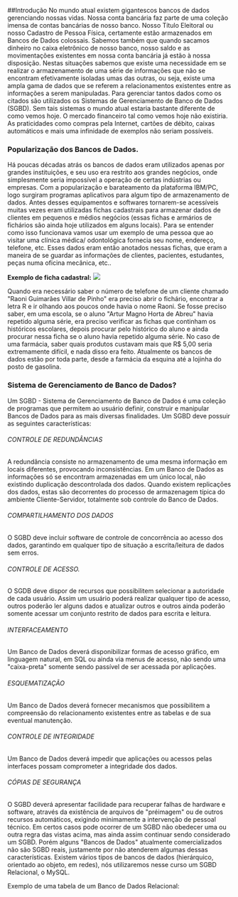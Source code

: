 ##Introdução
No mundo atual existem gigantescos bancos de dados
gerenciando nossas vidas. Nossa conta bancária faz parte de uma
coleção imensa de contas bancárias de nosso banco. Nosso Título
Eleitoral ou nosso Cadastro de Pessoa Física, certamente estão
armazenados em Bancos de Dados colossais. Sabemos também
que quando sacamos dinheiro no caixa eletrônico de nosso banco,
nosso saldo e as movimentações existentes em nossa conta
bancária já estão à nossa disposição.
Nestas situações sabemos que existe uma necessidade em
se realizar o armazenamento de uma série de informações que
não se encontram efetivamente isoladas umas das outras, ou seja,
existe uma ampla gama de dados que se referem a relacionamentos
existentes entre as informações a serem manipuladas.
Para gerenciar tantos dados como os citados são utilizados
os Sistemas de Gerenciamento de Banco de Dados (SGBD).
Sem tais sistemas o mundo atual estaria bastante diferente de como vemos hoje. O mercado financeiro tal como vemos hoje não
existiria. As praticidades como compras pela Internet, cartões de débito, caixas automáticos e mais uma infinidade de exemplos
não seriam possíveis.

### Popularização dos Bancos de Dados.

   Há poucas décadas atrás os bancos de dados eram utilizados
apenas por grandes instituições, e seu uso era restrito aos grandes negócios, onde simplesmente seria impossível a operação de certas indústrias ou empresas.
   Com a popularização e barateamento da plataforma IBM/PC,
logo surgiram programas aplicativos para algum tipo de
armazenamento de dados.
   Antes desses equipamentos e softwares tornarem-se
acessíveis muitas vezes eram utilizadas fichas cadastrais para
armazenar dados de clientes em pequenos e médios negócios
(essas fichas e armários de fichários são ainda hoje utilizados em
alguns locais).
   Para se entender como isso funcionava vamos usar um
exemplo de uma pessoa que ao visitar uma clínica médica/
odontológica fornecia seu nome, endereço, telefone, etc. Esses
dados eram então anotados nessas fichas, que eram a maneira de
se guardar as informações de clientes, pacientes, estudantes, peças numa oficina mecânica, etc..

**Exemplo de ficha cadastral:**
![](https://i.imgur.com/Sj7yL8T.png)

Quando era necessário saber o número de telefone de um
cliente chamado "Raoni Guimarães Villar de Pinho" era preciso
abrir o fichário, encontrar a letra R e ir olhando aos poucos onde havia o nome Raoni. Se fosse preciso saber, em uma escola, se o aluno "Artur Magno Horta de Abreu" havia repetido alguma série, era preciso verificar as fichas que continham os históricos escolares, depois procurar pelo histórico do aluno e ainda procurar nessa ficha se o aluno havia repetido alguma série. No caso de uma farmácia, saber quais produtos custavam mais que R$ 5,00 seria extremamente difícil, e nada disso era feito.
Atualmente os bancos de dados estão por toda parte, desde a
farmácia da esquina até a lojinha do posto de gasolina.


### Sistema de Gerenciamento de Banco de Dados?

Um SGBD - Sistema de Gerenciamento de Banco de Dados é
uma coleção de programas que permitem ao usuário definir,
construir e manipular Bancos de Dados para as mais diversas
finalidades.
Um SGBD deve possuir as seguintes características:

###### CONTROLE DE REDUNDÂNCIAS

A redundância consiste no armazenamento de uma mesma
informação em locais diferentes, provocando inconsistências. Em
um Banco de Dados as informações só se encontram armazenadas
em um único local, não existindo duplicação descontrolada dos
dados. Quando existem replicações dos dados, estas são
decorrentes do processo de armazenagem típica do ambiente
Cliente-Servidor, totalmente sob controle do Banco de Dados.

###### COMPARTILHAMENTO DOS DADOS

O SGBD deve incluir software de controle de concorrência ao
acesso dos dados, garantindo em qualquer tipo de situação a escrita/leitura de dados sem erros.

###### CONTROLE DE ACESSO.

O SGDB deve dispor de recursos que possibilitem selecionar
a autoridade de cada usuário. Assim um usuário poderá realizar
qualquer tipo de acesso, outros poderão ler alguns dados e atualizar outros e outros ainda poderão somente acessar um conjunto restrito de dados para escrita e leitura.

###### INTERFACEAMENTO

Um Banco de Dados deverá disponibilizar formas de acesso
gráfico, em linguagem natural, em SQL ou ainda via menus de
acesso, não sendo uma "caixa-preta" somente sendo passível de
ser acessada por aplicações.

###### ESQUEMATIZAÇÃO

Um Banco de Dados deverá fornecer mecanismos que
possibilitem a compreensão do relacionamento existentes entre
as tabelas e de sua eventual manutenção.

###### CONTROLE DE INTEGRIDADE
Um Banco de Dados deverá impedir que aplicações ou
acessos pelas interfaces possam comprometer a integridade dos
dados.

###### CÓPIAS DE SEGURANÇA
O SGBD deverá apresentar facilidade para recuperar falhas
de hardware e software, através da existência de arquivos de "préimagem" ou de outros recursos automáticos, exigindo
minimamente a intervenção de pessoal técnico.
Em certos casos pode ocorrer de um SGBD não obedecer
uma ou outra regra das vistas acima, mas ainda assim continuar
sendo considerado um SGBD. Porém alguns "Bancos de Dados"
atualmente comercializados não são SGBD reais, justamente por
não atenderem algumas dessas características.
Existem vários tipos de bancos de dados (hierárquico,
orientado ao objeto, em redes), nós utilizaremos nesse curso um
SGBD Relacional, o MySQL.

Exemplo de uma tabela de um Banco de Dados Relacional: